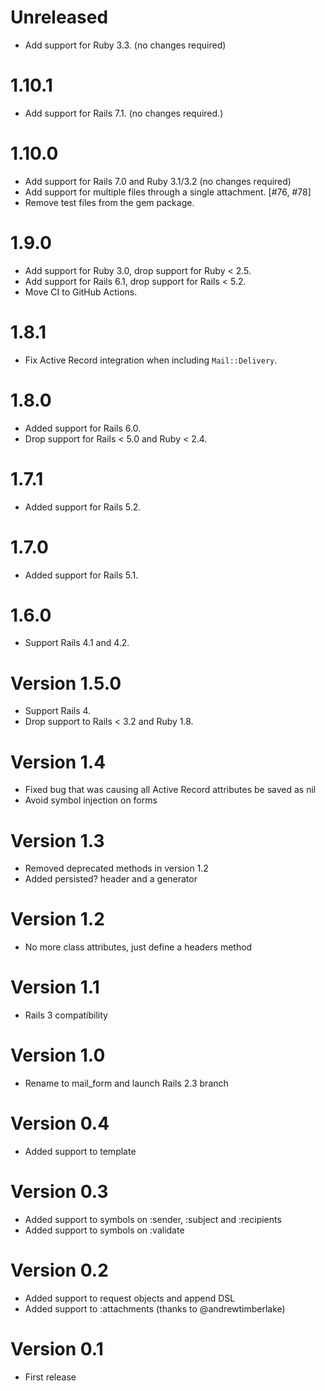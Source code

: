 # Unreleased

* Add support for Ruby 3.3. (no changes required)

# 1.10.1

* Add support for Rails 7.1. (no changes required.)

# 1.10.0

* Add support for Rails 7.0 and Ruby 3.1/3.2 (no changes required)
* Add support for multiple files through a single attachment. [#76, #78]
* Remove test files from the gem package.

# 1.9.0

* Add support for Ruby 3.0, drop support for Ruby < 2.5.
* Add support for Rails 6.1, drop support for Rails < 5.2.
* Move CI to GitHub Actions.

# 1.8.1

* Fix Active Record integration when including `Mail::Delivery`.

# 1.8.0

* Added support for Rails 6.0.
* Drop support for Rails < 5.0 and Ruby < 2.4.

# 1.7.1

* Added support for Rails 5.2.

# 1.7.0

* Added support for Rails 5.1.

# 1.6.0

* Support Rails 4.1 and 4.2.

# Version 1.5.0

* Support Rails 4.
* Drop support to Rails < 3.2 and Ruby 1.8.

# Version 1.4

* Fixed bug that was causing all Active Record attributes be saved as nil
* Avoid symbol injection on forms

# Version 1.3

* Removed deprecated methods in version 1.2
* Added persisted? header and a generator

# Version 1.2

* No more class attributes, just define a headers method

# Version 1.1

* Rails 3 compatibility

# Version 1.0

* Rename to mail_form and launch Rails 2.3 branch

# Version 0.4

* Added support to template

# Version 0.3

* Added support to symbols on :sender, :subject and :recipients
* Added support to symbols on :validate

# Version 0.2

* Added support to request objects and append DSL
* Added support to :attachments (thanks to @andrewtimberlake)

# Version 0.1

* First release

